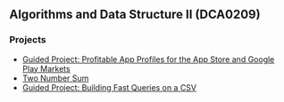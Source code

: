 ## Algorithms and Data Structure II (DCA0209)
### Projects
 - [Guided Project: Profitable App Profiles for the App Store and Google Play Markets](https://github.com/thaisaraujo2000/algorithms_datastructure_ii/tree/main/week%2002)
 - [Two Number Sum](https://github.com/thaisaraujo2000/algorithms_datastructure_ii/tree/main/week%2003)
 - [Guided Project: Building Fast Queries on a CSV](https://github.com/thaisaraujo2000/algorithms_datastructure_ii/tree/main/week%2004)